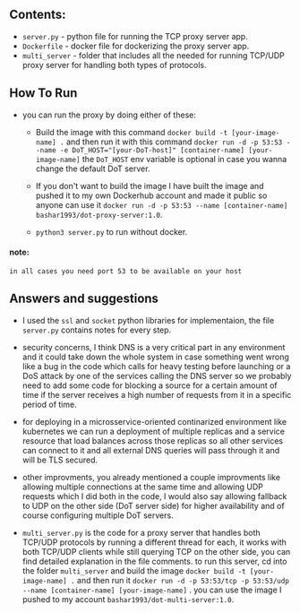Contents:
------------

- `server.py` - python file for running the TCP proxy server app.
- `Dockerfile` - docker file for dockerizing the proxy server app.
- `multi_server` - folder that includes all the needed for running TCP/UDP proxy server for handling both types of protocols.

How To Run
------------

- you can run the proxy by doing either of these:

  - Build the image with this command `docker build -t [your-image-name] .` and then run it with this command 
  `docker run -d -p 53:53 --name -e DoT_HOST="[your-DoT-host]" [container-name] [your-image-name]`
  the `DoT_HOST` env variable is optional in case you wanna change the default DoT server.

  - If you don't want to build the image I have built the image and pushed it to my own Dockerhub account and made it public so anyone can use it 
  `docker run -d -p 53:53 --name [container-name] bashar1993/dot-proxy-server:1.0`.

  - `python3 server.py` to run without docker.

#### note:

    in all cases you need port 53 to be available on your host

Answers and suggestions
------------

- I used the `ssl` and `socket` python libraries for implementaion, the file `server.py` contains notes for every step.

- security concerns, I think DNS is a very critical part in any environment and it could take down the whole system in case something went wrong like a bug in the code which calls for heavy testing before launching or a DoS attack by one of the services calling the DNS server so we probably need to add some code for blocking a source for a certain amount of time if the server receives a high number of requests from it in a specific period of time.

- for deploying in a microsservice-oriented continarized environment like kubernetes we can run a deployment of multiple replicas and a service resource that load balances across those replicas so all other services can connect to it and all external DNS queries will pass through it and will be TLS secured.

- other improvments, you already mentioned a couple improvments like allowing multiple connections at the same time and allowing UDP requests which I did both in the code, I would also say allowing fallback to UDP on the other side (DoT server side) for higher availability and of course configuring multiple DoT servers.

- `multi_server.py` is the code for a proxy server that handles both TCP/UDP protocols by running a different thread for each, it works with both TCP/UDP clients while still querying TCP on the other side, you can find detailed explanation in the file comments. to run this server, cd into the folder `multi_server` and build the image `docker build -t [your-image-name] .` and then run it `docker run -d -p 53:53/tcp -p 53:53/udp --name [container-name] [your-image-name]` . you can use the image I pushed to my account `bashar1993/dot-multi-server:1.0`.
